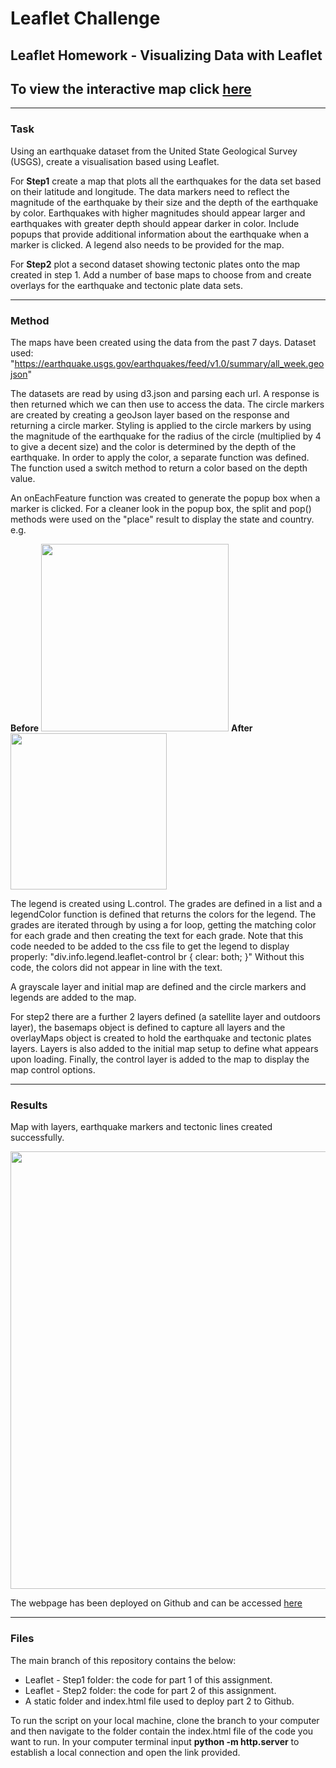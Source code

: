 # Leaflet Challenge
## Leaflet Homework - Visualizing Data with Leaflet
## To view the interactive map click [here](https://lp-116.github.io/leaflet-challenge/)

---
### Task

Using an earthquake dataset from the United State Geological Survey (USGS), create a visualisation based using Leaflet.

For __Step1__ create a map that plots all the earthquakes for the data set based on their latitude and longitude.
The data markers need to reflect the magnitude of the earthquake by their size and the depth of the earthquake by color.
Earthquakes with higher magnitudes should appear larger and earthquakes with greater depth should appear darker in color.
Include popups that provide additional information about the earthquake when a marker is clicked.
A legend also needs to be provided for the map.

For __Step2__ plot a second dataset showing tectonic plates onto the map created in step 1.
Add a number of base maps to choose from and create overlays for the earthquake and tectonic plate data sets.

---
### Method

The maps have been created using the data from the past 7 days.
Dataset used: "https://earthquake.usgs.gov/earthquakes/feed/v1.0/summary/all_week.geojson"

The datasets are read by using d3.json and parsing each url. A response is then returned which we can then use to access the data.
The circle markers are created by creating a geoJson layer based on the response and returning a circle marker. 
Styling is applied to the circle markers by using the magnitude of the earthquake for the radius of the circle (multiplied by 4 to give a decent size) and the color is determined by the depth of the earthquake. In order to apply the color, a separate function was defined. The function used a switch method to return a color based on the depth value.

An onEachFeature function was created to generate the popup box when a marker is clicked.
For a cleaner look in the popup box, the split and pop() methods were used on the "place" result to display the state and country. 
e.g.

__Before__
<img src="https://user-images.githubusercontent.com/82348616/132117396-70ed99fc-f2d8-4605-ac16-76c0e552e57e.PNG" width="300">
__After__
<img src="https://user-images.githubusercontent.com/82348616/132117980-8adaad02-6f3b-4ffb-983d-f38e62892f37.PNG" width="250">

The legend is created using L.control. The grades are defined in a list and a legendColor function is defined that returns the colors for the legend.
The grades are iterated through by using a for loop, getting the matching color for each grade and then creating the text for each grade.
Note that this code needed to be added to the css file to get the legend to display properly:
"div.info.legend.leaflet-control br { clear: both; }"
Without this code, the colors did not appear in line with the text. 

A grayscale layer and initial map are defined and the circle markers and legends are added to the map. 

For step2 there are a further 2 layers defined (a satellite layer and outdoors layer), the basemaps object is defined to capture all layers and the overlayMaps object is created to hold the earthquake and tectonic plates layers. Layers is also added to the initial map setup to define what appears upon loading. Finally, the control layer is added to the map to display the map control options. 


---
### Results

Map with layers, earthquake markers and tectonic lines created successfully.

<img src="https://user-images.githubusercontent.com/82348616/132116190-471486c5-295d-4670-9e59-18777da92558.PNG" width="700">

The webpage has been deployed on Github and can be accessed [here](https://lp-116.github.io/leaflet-challenge/)

---
### Files

The main branch of this repository contains the below:

* Leaflet - Step1 folder: the code for part 1 of this assignment.
* Leaflet - Step2 folder: the code for part 2 of this assignment.
* A static folder and index.html file used to deploy part 2 to Github.

To run the script on your local machine, clone the branch to your computer and then navigate to the folder contain the index.html file of the code you want to run.
In your computer terminal input __python -m http.server__ to establish a local connection and open the link provided.


